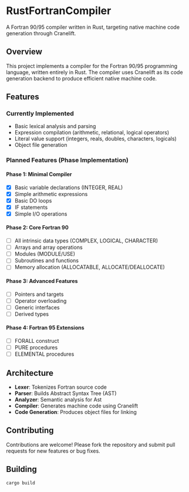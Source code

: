 # RustFortranCompiler

A Fortran 90/95 compiler written in Rust, targeting native machine code generation through Cranelift.

## Overview

This project implements a compiler for the Fortran 90/95 programming language, written entirely in Rust. The compiler uses Cranelift as its code generation backend to produce efficient native machine code.

## Features

### Currently Implemented
- Basic lexical analysis and parsing
- Expression compilation (arithmetic, relational, logical operators)
- Literal value support (integers, reals, doubles, characters, logicals)
- Object file generation

### Planned Features (Phase Implementation)

#### Phase 1: Minimal Compiler
- [X] Basic variable declarations (INTEGER, REAL)
- [X] Simple arithmetic expressions
- [X] Basic DO loops
- [X] IF statements
- [X] Simple I/O operations

#### Phase 2: Core Fortran 90
- [ ] All intrinsic data types (COMPLEX, LOGICAL, CHARACTER)
- [ ] Arrays and array operations
- [ ] Modules (MODULE/USE)
- [ ] Subroutines and functions
- [ ] Memory allocation (ALLOCATABLE, ALLOCATE/DEALLOCATE)

#### Phase 3: Advanced Features
- [ ] Pointers and targets
- [ ] Operator overloading
- [ ] Generic interfaces
- [ ] Derived types

#### Phase 4: Fortran 95 Extensions
- [ ] FORALL construct
- [ ] PURE procedures
- [ ] ELEMENTAL procedures

## Architecture

- **Lexer**: Tokenizes Fortran source code
- **Parser**: Builds Abstract Syntax Tree (AST)
- **Analyzer**: Semantic analysis for Ast
- **Compiler**: Generates machine code using Cranelift
- **Code Generation**: Produces object files for linking

## Contributing
Contributions are welcome! Please fork the repository and submit pull requests for new features or bug fixes.


## Building

```bash
cargo build
